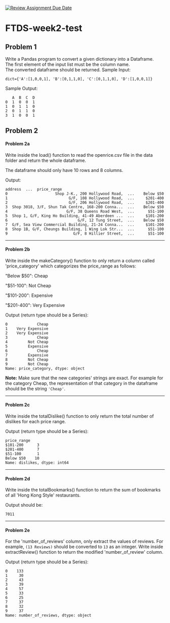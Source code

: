 [![Review Assignment Due Date](https://classroom.github.com/assets/deadline-readme-button-24ddc0f5d75046c5622901739e7c5dd533143b0c8e959d652212380cedb1ea36.svg)](https://classroom.github.com/a/sXHV6rZl)
# FTDS-week2-test


## Problem 1
Write a Pandas program to convert a given dictionary into a Dataframe.\
The first element of the input list must be the column name.\
The converted dataframe should be returned.
Sample Input: 

```dict={'A':[1,0,0,1], 'B':[0,1,1,0], 'C':[0,1,1,0], 'D':[1,0,0,1]}```

Sample Output:
```
   A  B  C  D
0  1  0  0  1
1  0  1  1  0
2  0  1  1  0
3  1  0  0  1
```

## Problem 2  
#### Problem 2a

Write inside the load() function to read the openrice.csv file in the data folder and return the whole dataframe.

The dataframe should only have 10 rows and 8 columns.

Output:
```
address  ...  price_range
0                     Shop J-K., 200 Hollywood Road,  ...    Below $50
1                           G/F, 108 Hollywood Road,  ...     $201-400
2                           G/F, 206 Hollywood Road,  ...     $201-400
3  Shop 3018, 3/F, Shun Tak Centre, 168-200 Conna...  ...    Below $50
4                          G/F, 38 Queens Road West,  ...      $51-100
5  Shop 1, G/F, King Ho Building, 41-49 Aberdeen ...  ...     $101-200
6                               G/F, 12 Tung Street,  ...    Below $50
7  G/F, Sea View Commercial Building, 21-24 Conna...  ...     $101-200
8  Shop 1B, G/F, Cheungs Building, 1 Wing Lok Str...  ...      $51-100
9                             G/F, 8 Hillier Street,  ...      $51-100
```
---------------
#### Problem 2b


Write inside the makeCategory() function to only return a column called 'price_category' which categorizes the price_range as follows:

 "Below $50": Cheap

 "$51-100": Not Cheap

 "$101-200": Expensive

 "$201-400": Very Expensive



 Output (return type should be a Series):
 ```
 0             Cheap
1    Very Expensive
2    Very Expensive
3             Cheap
4         Not Cheap
5         Expensive
6             Cheap
7         Expensive
8         Not Cheap
9         Not Cheap
Name: price_category, dtype: object
 ```

**Note:** Make sure that the new categories' strings are exact. For example for the category Cheap, the representation of that category in the dataframe should be the string ```'Cheap'```. 

 ---------------
 #### Problem 2c


Write inside the totalDislike() function to only return the total number of dislikes for each price range.

 Output (return type should be a Series):
 ```
 price_range
$101-200      3
$201-400      7
$51-100       1
Below $50    10
Name: dislikes, dtype: int64
 ```
 ---------------
 #### Problem 2d


 Write inside the totalBookmarks() function to return the sum of bookmarks of all 'Hong Kong Style' restaurants.

 Output should be:
 ```
 7011
 ```
 ---------------
 #### Problem 2e


 For the 'number_of_reviews' column, only extract the values of reviews. For example, ```(13 Reviews)``` should be converted to ```13``` as an integer. Write inside extractReview() function to return the modified 'number_of_review' column.

 Output (return type should be a Series):
 ```
 0    133
1     30
2     43
3     39
4     57
5     33
6     25
7     37
8     32
9     37
Name: number_of_reviews, dtype: object
 ```
